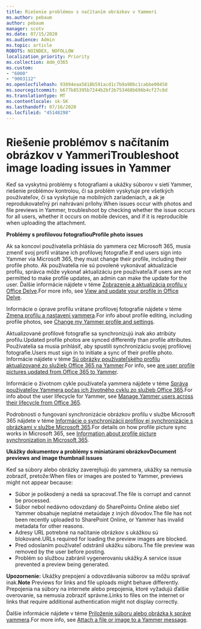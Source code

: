 ```yaml
---
title: Riešenie problémov s načítaním obrázkov v Yammeri
ms.author: pebaum
author: pebaum
manager: scotv
ms.date: 07/15/2020
ms.audience: Admin
ms.topic: article
ROBOTS: NOINDEX, NOFOLLOW
localization_priority: Priority
ms.collection: Adm_O365
ms.custom:
- "6000"
- "9003112"
ms.openlocfilehash: 93894eaa5818b591acd1c7b9a90bc1cabbe00450
ms.sourcegitcommit: b677b85395b7244b2bf2b753468b696b4cf27c8d
ms.translationtype: MT
ms.contentlocale: sk-SK
ms.lasthandoff: 07/16/2020
ms.locfileid: "45148298"
---
```

# <a name="troubleshoot-image-loading-issues-in-yammer"></a><span data-ttu-id="91797-102">Riešenie problémov s načítaním obrázkov v Yammeri</span><span class="sxs-lookup"><span data-stu-id="91797-102">Troubleshoot image loading issues in Yammer</span></span>

<span data-ttu-id="91797-103">Keď sa vyskytnú problémy s fotografiami a ukážky súborov v sieti Yammer, riešenie problémov kontrolou, či sa problém vyskytuje pre všetkých používateľov, či sa vyskytuje na mobilných zariadeniach, a ak je reprodukovateľný pri nahrávaní prílohy.</span><span class="sxs-lookup"><span data-stu-id="91797-103">When issues occur with photos and file previews in Yammer, troubleshoot by checking whether the issue occurs for all users, whether it occurs on mobile devices, and if it is reproducible when uploading the attachment.</span></span>  

<span data-ttu-id="91797-104">**Problémy s profilovou fotografiou**</span><span class="sxs-lookup"><span data-stu-id="91797-104">**Profile photo issues**</span></span>  

<span data-ttu-id="91797-105">Ak sa koncoví používatelia prihlásia do yammera cez Microsoft 365, musia zmeniť svoj profil vrátane ich profilovej fotografie.</span><span class="sxs-lookup"><span data-stu-id="91797-105">If end users sign into Yammer via Microsoft 365, they must change their profile, including their profile photo.</span></span> <span data-ttu-id="91797-106">Ak používatelia nie sú povolené vykonávať aktualizácie profilu, správca môže vykonať aktualizáciu pre používateľa.</span><span class="sxs-lookup"><span data-stu-id="91797-106">If users are not permitted to make profile updates, an admin can make the update for the user.</span></span> <span data-ttu-id="91797-107">Ďalšie informácie nájdete v téme [Zobrazenie a aktualizácia profilu v Office Delve](https://support.microsoft.com/office/view-and-update-your-profile-in-office-delve-4e84343b-eedf-45a1-aeb9-8627ccca14ba).</span><span class="sxs-lookup"><span data-stu-id="91797-107">For more info, see [View and update your profile in Office Delve](https://support.microsoft.com/office/view-and-update-your-profile-in-office-delve-4e84343b-eedf-45a1-aeb9-8627ccca14ba).</span></span>

<span data-ttu-id="91797-108">Informácie o úprave profilu vrátane profilovej fotografie nájdete v téme [Zmena profilu a nastavení yammera](https://support.microsoft.com/office/classic-yammer-change-my-yammer-profile-and-settings-a3aeca0e-de34-4897-9b59-de6516542851).</span><span class="sxs-lookup"><span data-stu-id="91797-108">For info about profile editing, including profile photos, see [Change my Yammer profile and settings](https://support.microsoft.com/office/classic-yammer-change-my-yammer-profile-and-settings-a3aeca0e-de34-4897-9b59-de6516542851).</span></span> 

<span data-ttu-id="91797-109">Aktualizované profilové fotografie sa synchronizujú inak ako atribúty profilu.</span><span class="sxs-lookup"><span data-stu-id="91797-109">Updated profile photos are synced differently than profile attributes.</span></span> <span data-ttu-id="91797-110">Používatelia sa musia prihlásiť, aby spustili synchronizáciu svojej profilovej fotografie.</span><span class="sxs-lookup"><span data-stu-id="91797-110">Users must sign in to initiate a sync of their profile photo.</span></span> <span data-ttu-id="91797-111">Informácie nájdete v téme [Sú obrázky používateľského profilu aktualizované zo služieb Office 365 na Yammer](https://docs.microsoft.com/yammer/manage-yammer-users/manage-users-across-their-lifecycle#q-are-user-profile-pictures-updated-from-office-365-to-yammer).</span><span class="sxs-lookup"><span data-stu-id="91797-111">For info, see [are user profile pictures updated from Office 365 to Yammer](https://docs.microsoft.com/yammer/manage-yammer-users/manage-users-across-their-lifecycle#q-are-user-profile-pictures-updated-from-office-365-to-yammer).</span></span>

<span data-ttu-id="91797-112">Informácie o životnom cykle používateľa yammera nájdete v téme [Správa používateľov Yammera počas ich životného cyklu zo služieb Office 365](https://docs.microsoft.com/yammer/manage-yammer-users/manage-users-across-their-lifecycle).</span><span class="sxs-lookup"><span data-stu-id="91797-112">For info about the user lifecycle for Yammer, see [Manage Yammer users across their lifecycle from Office 365](https://docs.microsoft.com/yammer/manage-yammer-users/manage-users-across-their-lifecycle).</span></span>  

<span data-ttu-id="91797-113">Podrobnosti o fungovaní synchronizácie obrázkov profilu v službe Microsoft 365 nájdete v téme [Informácie o synchronizácii profilov ej synchronizácie s obrázkami v službe Microsoft 365](https://support.microsoft.com/office/information-about-profile-picture-synchronization-in-microsoft-365-20594d76-d054-4af4-a660-401133e3d48a).</span><span class="sxs-lookup"><span data-stu-id="91797-113">For details on how profile picture sync works in Microsoft 365, see [Information about profile picture synchronization in Microsoft 365](https://support.microsoft.com/office/information-about-profile-picture-synchronization-in-microsoft-365-20594d76-d054-4af4-a660-401133e3d48a).</span></span>  

<span data-ttu-id="91797-114">**Ukážky dokumentov a problémy s miniatúrami obrázkov**</span><span class="sxs-lookup"><span data-stu-id="91797-114">**Document previews and image thumbnail issues**</span></span>  

<span data-ttu-id="91797-115">Keď sa súbory alebo obrázky zaverejňujú do yammera, ukážky sa nemusia zobraziť, pretože:</span><span class="sxs-lookup"><span data-stu-id="91797-115">When files or images are posted to Yammer, previews might not appear because:</span></span> 

- <span data-ttu-id="91797-116">Súbor je poškodený a nedá sa spracovať.</span><span class="sxs-lookup"><span data-stu-id="91797-116">The file is corrupt and cannot be processed.</span></span>
- <span data-ttu-id="91797-117">Súbor nebol nedávno odovzdaný do SharePointu Online alebo sieť Yammer obsahuje neplatné metaúdaje z iných dôvodov.</span><span class="sxs-lookup"><span data-stu-id="91797-117">The file has not been recently uploaded to SharePoint Online, or Yammer has invalid metadata for other reasons.</span></span>
- <span data-ttu-id="91797-118">Adresy URL potrebné na načítanie obrázkov s ukážkou sú blokované.</span><span class="sxs-lookup"><span data-stu-id="91797-118">URLs required for loading the preview images are blocked.</span></span>
- <span data-ttu-id="91797-119">Pred odoslaním používateľ odstránil ukážku súboru.</span><span class="sxs-lookup"><span data-stu-id="91797-119">The file preview was removed by the user before posting.</span></span>
- <span data-ttu-id="91797-120">Problém so službou zabránil vygenerovaniu ukážky.</span><span class="sxs-lookup"><span data-stu-id="91797-120">A service issue prevented a preview being generated.</span></span>

<span data-ttu-id="91797-121">**Upozornenie:** Ukážky prepojení a odovzdávania súborov sa môžu správať inak.</span><span class="sxs-lookup"><span data-stu-id="91797-121">**Note** Previews for links and file uploads might behave differently.</span></span> <span data-ttu-id="91797-122">Prepojenia na súbory na internete alebo prepojenia, ktoré vyžadujú ďalšie overovanie, sa nemusia zobraziť správne.</span><span class="sxs-lookup"><span data-stu-id="91797-122">Links to files on the internet or links that require additional authentication might not display correctly.</span></span>

<span data-ttu-id="91797-123">Ďalšie informácie nájdete v téme [Priloženie súboru alebo obrázka k správe yammera](https://support.microsoft.com/office/attach-a-file-or-image-to-a-yammer-message-f576d4d1-ad66-4ce4-9c43-46cf75978dbf).</span><span class="sxs-lookup"><span data-stu-id="91797-123">For more info, see [Attach a file or image to a Yammer message](https://support.microsoft.com/office/attach-a-file-or-image-to-a-yammer-message-f576d4d1-ad66-4ce4-9c43-46cf75978dbf).</span></span> 